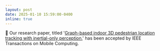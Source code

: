 ```yaml
---
layout: post
date: 2025-01-10 15:59:00-0400
inline: true
---
```


🎉 Our research paper, titled '[Graph-based indoor 3D pedestrian location tracking with inertial-only perception](https://ieeexplore.ieee.org/abstract/document/10829797),' has been accepted by IEEE Transactions on Mobile Computing.

